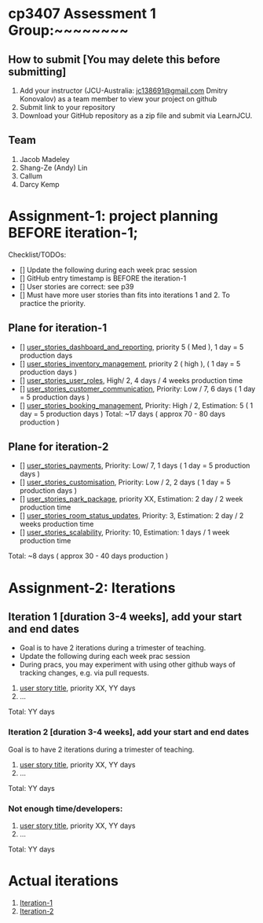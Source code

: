 # cp3407 Assessment 1 Group:~~~~~~~~

## How to submit [You may delete this before submitting]
1. Add your instructor (JCU-Australia: jc138691@gmail.com Dmitry Konovalov) as a team member to view your project on github
2. Submit link to your repository
3. Download your GitHub repository as a zip file and submit via LearnJCU.

## Team

1. Jacob Madeley
2. Shang-Ze (Andy) Lin
3. Callum
4. Darcy Kemp


# Assignment-1: project planning BEFORE iteration-1;
Checklist/TODOs: 
- [] Update the following during each week prac session
- [] GitHub entry timestamp is BEFORE the iteration-1
- [] User stories are correct: see p39
- [] Must have more user stories than fits into iterations 1 and 2. To practice the priority.

## Plane for iteration-1
- [] [user_stories_dashboard_and_reporting](./user_stories/user_story_dashboard_and_reporting.md), priority 5 ( Med ), 1 day = 5 production days
- [] [user_stories_inventory_management](./user_stories/user_stories_inventory_management.md), priority 2 ( high ), ( 1 day = 5 production days )
- [] [user_stories_user_roles](./user_stories/user_stories_user_roles.md), High/ 2, 4 days / 4 weeks production time
- [] [user_stories_customer_communication](./user_stories/user_stories_customer_communication.md), Priority: Low / 7, 6 days ( 1 day = 5 production days )
- [] [user_stories_booking_management](./user_stories/user_stories_booking_management.md), Priority: High / 2, Estimation: 5 ( 1 day = 5 production days )
Total: ~17 days ( approx 70 - 80 days production )
## Plane for iteration-2
- [] [user_stories_payments](./user_stories/user_stories_payments.md), Priority: Low/ 7, 1 days ( 1 day = 5 production days )
- [] [user_stories_customisation](./user_stories/user_stories_customisation.md), Priority: Low / 2, 2 days ( 1 day = 5 production days )
- [] [user_stories_park_package](./user_stories/user_stories_park_package.md), priority XX, Estimation: 2 day / 2 week production time
- [] [user_stories_room_status_updates](./user_stories/user_stories_room_status_updates.md), Priority: 3, Estimation: 2 day / 2 weeks production time
- [] [user_stories_scalability](./user_stories/user_stories_scalability.md), Priority: 10, Estimation: 1 days / 1 week production time

Total: ~8 days ( approx 30 - 40 days production )


# Assignment-2: Iterations

## Iteration 1 [duration 3-4 weeks], add your start and end dates 

* Goal is to have 2 iterations during a trimester of teaching.
* Update the following during each week prac session
* During pracs, you may experiment with using other github ways of tracking changes, e.g. via pull requests.

1. [user story title](./user_stories/user_story_01_title.md), priority XX, YY days 
2. ...

Total: YY days


### Iteration 2 [duration 3-4 weeks], add your start and end dates
Goal is to have 2 iterations during a trimester of teaching.
1. [user story title](./user_stories/user_story_01_title.md), priority XX, YY days 
2. ...

Total: YY days

### Not enough time/developers: 
1. [user story title](./user_stories/user_story_01_title.md), priority XX, YY days 
2. ...

Total: YY days

# Actual iterations
1. [Iteration-1](./iteration_1.md)
2. [Iteration-2](./iteration_2.md)


